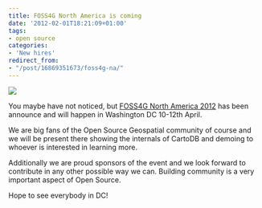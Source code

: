 ```yaml
---
title: FOSS4G North America is coming
date: '2012-02-01T18:21:09+01:00'
tags:
- open source
categories:
- 'New hires'
redirect_from:
- "/post/16869351673/foss4g-na/"
---
```


<a href="http://foss4g-na.org/"><img src="http://media.tumblr.com/tumblr_lyq5emSK0S1qabv21.png"/></a>

You maybe have not noticed, but <a href="http://foss4g-na.org/">FOSS4G North America 2012</a> has been announce and will happen in Washington DC 10-12th April.

We are big fans of the Open Source Geospatial community of course and we will be present there showing the internals of CartoDB and demoing to whoever is interested in learning more.

Additionally we are proud sponsors of the event and we look forward to contribute in any other possible way we can. Building community is a very important aspect of Open Source.

Hope to see everybody in DC!
